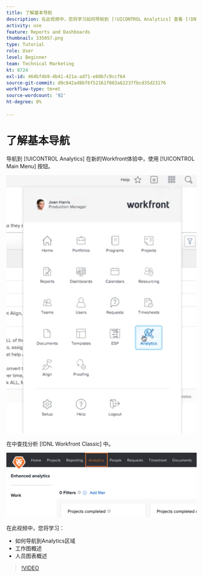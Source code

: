 ```yaml
---
title: 了解基本导航
description: 在此视频中，您将学习如何导航到 [!UICONTROL Analytics] 查看 [!DNL  Workfront].
activity: use
feature: Reports and Dashboards
thumbnail: 335057.png
type: Tutorial
role: User
level: Beginner
team: Technical Marketing
kt: 8724
exl-id: 464bf4b9-4b41-421a-ad71-e60b7c9ccf64
source-git-commit: d0c842ad8bf6f52161f003a62237fbcd35d23176
workflow-type: tm+mt
source-wordcount: '92'
ht-degree: 0%

---
```


# 了解基本导航

导航到 [!UICONTROL Analytics] 在新的Workfront体验中，使用 [!UICONTROL Main Menu] 按钮。

![查找 [!UICONTROL Analytics] Workfront中的功能 [!UICONTROL main menu]](assets/Navigate-NWE.png)

在中查找分析 [!DNL Workfront Classic] 中。

![查找 [!UICONTROL Analytics] 功能 [!DNL Workfront Classic]](assets/Navigate-Classic.png)

在此视频中，您将学习：

* 如何导航到Analytics区域
* 工作图概述
* 人员图表概述

>[!VIDEO](https://video.tv.adobe.com/v/335057/?quality=12)
